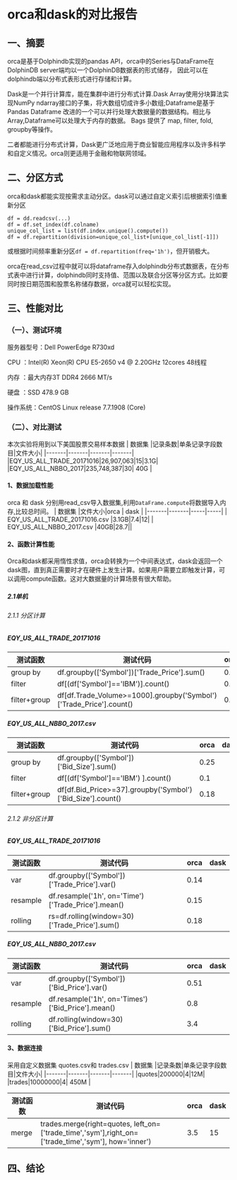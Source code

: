 # orca和dask的对比报告
## 一、摘要
orca是基于Dolphindb实现的pandas API，orca中的Series与DataFrame在DolphinDB server端均以一个DolphinDB数据表的形式储存，
因此可以在dolphindb端以分布式表形式进行存储和计算。

Dask是一个并行计算库，能在集群中进行分布式计算.Dask Array使用分块算法实现NumPy ndarray接口的子集，将大数组切成许多小数组;Dataframe是基于Pandas Dataframe 改进的一个可以并行处理大数据量的数据结构。相比与Array,Dataframe可以处理大于内存的数据。 Bags 提供了 map, filter, fold, groupby等操作。

二者都能进行分布式计算，Dask更广泛地应用于商业智能应用程序以及许多科学和自定义情况。orca则更适用于金融和物联网领域。

## 二、分区方式

orca和dask都能实现按需求主动分区。dask可以通过自定义索引后根据索引值重新分区
```
df = dd.readcsv(...)
df = df.set_index(df.colname)
unique_col_list = list(df.index.unique().compute())
df = df.repartition(division=unique_col_list+[unique_col_list[-1]])
```
或根据时间频率重新分区`df = df.repartition(freq='1h')`，但开销极大。

orca在read_csv过程中就可以将dataframe存入dolphindb分布式数据表，在分布式表中进行计算，dolphindb同时支持值、范围以及联合分区等分区方式。比如要同时按日期范围和股票名称储存数据，orca就可以轻松实现。

## 三、性能对比
### （一）、测试环境
服务器型号：Dell  PowerEdge R730xd

CPU ：Intel(R) Xeon(R) CPU E5-2650 v4 @ 2.20GHz 12cores 48线程

内存 ：最大内存3T DDR4 2666 MT/s

硬盘 ：SSD   478.9 GB

操作系统：CentOS Linux release 7.7.1908 (Core)
### （二）、对比测试
本次实验将用到以下美国股票交易样本数据
| 数据集 |记录条数|单条记录字段数目|文件大小|
|-------|-------|-------|-------|
|EQY_US_ALL_TRADE_20171016|26,907,063|15|3.1G|
|EQY_US_ALL_NBBO_2017|235,748,387|30| 40G |

#### 1、数据加载性能
orca 和 dask 分别用read_csv导入数据集,利用`DataFrame.compute`将数据导入内存,比较总时间。
| 数据集 |文件大小|orca | dask |
|-------|-------|-----|-----|
| EQY_US_ALL_TRADE_20171016.csv |3.1GB|7.4|12|
| EQY_US_ALL_NBBO_2017.csv |40GB|28.7||


#### 2、函数计算性能
Orca和dask都采用惰性求值，orca会转换为一个中间表达式，dask会返回一个dask图，直到真正需要时才在硬件上发生计算。如果用户需要立即触发计算，可以调用compute函数。这对大数据量的计算场景有很大帮助。
##### 2.1单机
###### 2.1.1 分区计算
##### EQY_US_ALL_TRADE_20171016
|测试函数  |测试代码|orca|dask|
|--------------|------------|----|----|
|group by|df.groupby(['Symbol'])['Trade_Price'].sum()|0.06||
|filter|df[(df['Symbol']=='IBM')].count()|0.08||
|filter+group|df[df.Trade_Volume>=1000].groupby('Symbol')['Trade_Price'].count()|0.05||
##### EQY_US_ALL_NBBO_2017.csv
|测试函数  |测试代码|orca|dask|
|--------------|------------|----|----|
|group by|df.groupby(['Symbol'])['Bid_Size'].sum()|0.25||
|filter|df[(df['Symbol']=='IBM') ].count()|0.1||
|filter+group|df[df.Bid_Price>=37].groupby('Symbol')['Bid_Size'].count()|0.18||

###### 2.1.2 非分区计算
##### EQY_US_ALL_TRADE_20171016
|测试函数  |测试代码                |orca|dask|
|--------------|--------------------|----|----|
|var|df.groupby(['Symbol'])['Trade_Price'].var()|0.14||
|resample|df.resample('1h', on='Time')['Trade_Price'].mean()|0.15||
|rolling|rs=df.rolling(window=30)['Trade_Price'].sum()|0.18|
##### EQY_US_ALL_NBBO_2017.csv
|测试函数  |测试代码                |orca|dask|
|--------------|--------------------|----|----|
|var|df.groupby(['Symbol'])['Bid_Price'].var()|0.51||
|resample|df.resample('1h', on='Times')['Bid_Price'].mean()|0.8||
|rolling|df.rolling(window=30)['Bid_Price'].sum()|3.4|
#### 3、数据连接
采用自定义数据集 quotes.csv和 trades.csv
| 数据集 |记录条数|单条记录字段数目|文件大小|
|-------|-------|-------|-------|
|quotes|200000|4|12M|
|trades|10000000|4| 450M |

|测试函数  |测试代码                |orca|dask|
|--------------|--------------------|----|----|
|merge|trades.merge(right=quotes, left_on=['trade_time','sym'],right_on=['trade_time','sym'], how='inner')|3.5|15|

## 四、结论
















